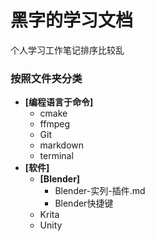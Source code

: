 # 黑字的学习文档

个人学习工作笔记排序比较乱

### 按照文件夹分类

+ **[编程语言于命令]**
    + cmake
    + ffmpeg
    + Git
    + markdown
    + terminal
+ **[软件]**
    + **[Blender]**
        + Blender-实列-插件.md
        + Blender快捷键
    + Krita
    + Unity